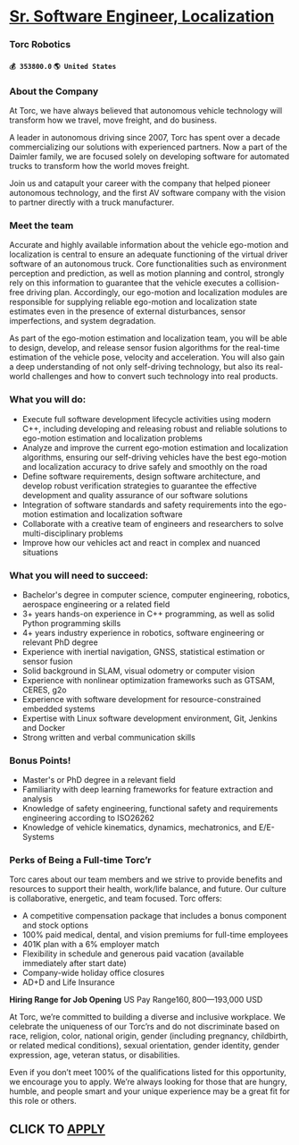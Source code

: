 # [Sr. Software Engineer, Localization](https://www.remotewlb.com/apply/sr-software-engineer-localization-64626)  
### Torc Robotics  
#### `💰 353800.0` `🌎 United States`  

### About the Company

At Torc, we have always believed that autonomous vehicle technology will transform how we travel, move freight, and do business.

A leader in autonomous driving since 2007, Torc has spent over a decade commercializing our solutions with experienced partners. Now a part of the Daimler family, we are focused solely on developing software for automated trucks to transform how the world moves freight.

Join us and catapult your career with the company that helped pioneer autonomous technology, and the first AV software company with the vision to partner directly with a truck manufacturer.

### Meet the team

Accurate and highly available information about the vehicle ego-motion and localization is central to ensure an adequate functioning of the virtual driver software of an autonomous truck. Core functionalities such as environment perception and prediction, as well as motion planning and control, strongly rely on this information to guarantee that the vehicle executes a collision-free driving plan. Accordingly, our ego-motion and localization modules are responsible for supplying reliable ego-motion and localization state estimates even in the presence of external disturbances, sensor imperfections, and system degradation.

As part of the ego-motion estimation and localization team, you will be able to design, develop, and release sensor fusion algorithms for the real-time estimation of the vehicle pose, velocity and acceleration. You will also gain a deep understanding of not only self-driving technology, but also its real-world challenges and how to convert such technology into real products.

### What you will do:

  * Execute full software development lifecycle activities using modern C++, including developing and releasing robust and reliable solutions to ego-motion estimation and localization problems 
  * Analyze and improve the current ego-motion estimation and localization algorithms, ensuring our self-driving vehicles have the best ego-motion and localization accuracy to drive safely and smoothly on the road 
  * Define software requirements, design software architecture, and develop robust verification strategies to guarantee the effective development and quality assurance of our software solutions 
  * Integration of software standards and safety requirements into the ego-motion estimation and localization software 
  * Collaborate with a creative team of engineers and researchers to solve multi-disciplinary problems 
  * Improve how our vehicles act and react in complex and nuanced situations 

### What you will need to succeed:

  * Bachelor's degree in computer science, computer engineering, robotics, aerospace engineering or a related field 
  * 3+ years hands-on experience in C++ programming, as well as solid Python programming skills 
  * 4+ years industry experience in robotics, software engineering or relevant PhD degree 
  * Experience with inertial navigation, GNSS, statistical estimation or sensor fusion 
  * Solid background in SLAM, visual odometry or computer vision 
  * Experience with nonlinear optimization frameworks such as GTSAM, CERES, g2o 
  * Experience with software development for resource-constrained embedded systems 
  * Expertise with Linux software development environment, Git, Jenkins and Docker 
  * Strong written and verbal communication skills 

### Bonus Points!

  * Master's or PhD degree in a relevant field 
  * Familiarity with deep learning frameworks for feature extraction and analysis 
  * Knowledge of safety engineering, functional safety and requirements engineering according to ISO26262 
  * Knowledge of vehicle kinematics, dynamics, mechatronics, and E/E-Systems 

### Perks of Being a Full-time Torc’r

Torc cares about our team members and we strive to provide benefits and resources to support their health, work/life balance, and future. Our culture is collaborative, energetic, and team focused. Torc offers:

  * A competitive compensation package that includes a bonus component and stock options 
  * 100% paid medical, dental, and vision premiums for full-time employees 
  * 401K plan with a 6% employer match 
  * Flexibility in schedule and generous paid vacation (available immediately after start date) 
  * Company-wide holiday office closures 
  * AD+D and Life Insurance 

**Hiring Range for Job Opening** US Pay Range$160,800—$193,000 USD

At Torc, we’re committed to building a diverse and inclusive workplace. We celebrate the uniqueness of our Torc’rs and do not discriminate based on race, religion, color, national origin, gender (including pregnancy, childbirth, or related medical conditions), sexual orientation, gender identity, gender expression, age, veteran status, or disabilities.

Even if you don’t meet 100% of the qualifications listed for this opportunity, we encourage you to apply. We’re always looking for those that are hungry, humble, and people smart and your unique experience may be a great fit for this role or others.

  
## CLICK TO [APPLY](https://www.remotewlb.com/apply/sr-software-engineer-localization-64626)

